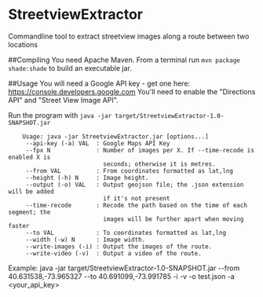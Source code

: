 # StreetviewExtractor
Commandline tool to extract streetview images along a route between two locations


##Compiling
You need Apache Maven. From a terminal run `mvn package shade:shade` to build an executable jar.

##Usage
You will need a Google API key - get one here: https://console.developers.google.com
You'll need to enable the "Directions API" and "Street View Image API".

Run the program with `java -jar target/StreetviewExtractor-1.0-SNAPSHOT.jar`


		Usage: java -jar StreetviewExtractor.jar [options...]
		 --api-key (-a) VAL  : Google Maps API Key
		 --fpx N             : Number of images per X. If --time-recode is enabled X is
		                       seconds; otherwise it is metres.
		 --from VAL          : From coordinates formatted as lat,lng
		 --height (-h) N     : Image height.
		 --output (-o) VAL   : Output geojson file; the .json extension will be added
		                       if it's not present
		 --time-recode       : Recode the path based on the time of each segment; the
		                       images will be further apart when moving faster
		 --to VAL            : To coordinates formatted as lat,lng
		 --width (-w) N      : Image width.
		 --write-images (-i) : Output the images of the route.
		 --write-video (-v)  : Output a video of the route.

Example:
java -jar target/StreetviewExtractor-1.0-SNAPSHOT.jar --from 40.631538,-73.965327 --to 40.691099,-73.991785 -i -v -o test.json -a <your_api_key>


